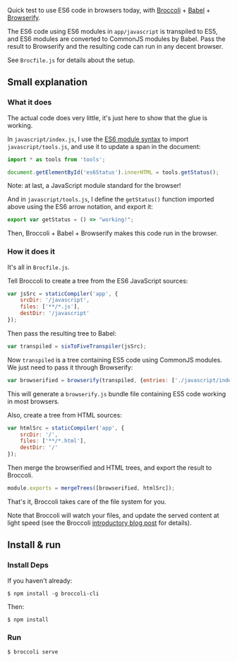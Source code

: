 Quick test to use ES6 code in browsers today, with [Broccoli][b] + [Babel][s] +
[Browserify][r].

The ES6 code using ES6 modules in `app/javascript` is transpiled to ES5, and
ES6 modules are converted to CommonJS modules by Babel. Pass the result to
Browserify and the resulting code can run in any decent browser.

See `Brocfile.js` for details about the setup.

## Small explanation

### What it does

The actual code does very little, it's just here to show that the glue is working.

In `javascript/index.js`, I use the [ES6 module syntax][m] to import
`javascript/tools.js`, and use it to update a span in the document:

```javascript
import * as tools from 'tools';

document.getElementById('es6Status').innerHTML = tools.getStatus();
```

Note: at last, a JavaScript module standard for the browser!

And in `javascript/tools.js`, I define the `getStatus()` function imported
above using the ES6 arrow notation, and export it:

```javascript
export var getStatus = () => "working!";
```

Then, Broccoli + Babel + Browserify makes this code run in the browser.

### How it does it

It's all in `Brocfile.js`.

Tell Broccoli to create a tree from the ES6 JavaScript sources:

```javascript
var jsSrc = staticCompiler('app', {
    srcDir: '/javascript',
    files: ['**/*.js'],
    destDir: '/javascript'
});
```

Then pass the resulting tree to Babel:

```javascript
var transpiled = sixToFiveTranspiler(jsSrc);
```

Now `transpiled` is a tree containing ES5 code using CommonJS modules. We just
need to pass it through Browserify:

```javascript
var browserified = browserify(transpiled, {entries: ['./javascript/index.js']});
```

This will generate a `browserify.js` bundle file containing ES5 code working in
most browsers.

Also, create a tree from HTML sources:

```javascript
var htmlSrc = staticCompiler('app', {
    srcDir: '/',
    files: ['**/*.html'],
    destDir: '/'
});
```

Then merge the browserified and HTML trees, and export the result to Broccoli.

```javascript
module.exports = mergeTrees([browserified, htmlSrc]);
```

That's it, Broccoli takes care of the file system for you.

Note that Broccoli will watch your files, and update the served content at
light speed (see the Broccoli [introductory blog post][i] for details).

## Install & run

### Install Deps

If you haven't already:

    $ npm install -g broccoli-cli

Then:

    $ npm install

### Run

    $ broccoli serve


[b]: https://github.com/broccolijs/broccoli
[i]: http://www.solitr.com/blog/2014/02/broccoli-first-release/
[m]: http://www.2ality.com/2014/09/es6-modules-final.html
[r]: http://browserify.org/
[s]: http://babeljs.io
